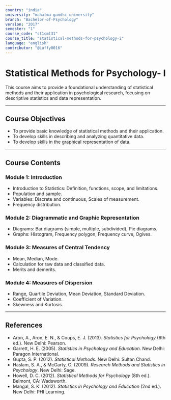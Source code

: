 ```yaml
---
country: "india"
university: "mahatma-gandhi-university"
branch: "Bachelor-of-Psychology"
version: "2017"
semester: "1"
course_code: "st1cmt31"
course_title: "statistical-methods-for-psychology-i"
language: "english"
contributor: "@Luffy0016"
---
```

# Statistical Methods for Psychology- I

This course aims to provide a foundational understanding of statistical methods and their application in psychological research, focusing on descriptive statistics and data representation.

---
## Course Objectives

* To provide basic knowledge of statistical methods and their application.
* To develop skills in describing and analyzing quantitative data.
* To develop skills in the graphical representation of data.

---
## Course Contents

### Module 1: Introduction  
* Introduction to Statistics: Definition, functions, scope, and limitations.
* Population and sample.
* Variables: Discrete and continuous, Scales of measurement.
* Frequency distribution.

### Module 2: Diagrammatic and Graphic Representation  
* Diagrams: Bar diagrams (simple, multiple, subdivided), Pie diagrams.
* Graphs: Histogram, Frequency polygon, Frequency curve, Ogives.

### Module 3: Measures of Central Tendency  
* Mean, Median, Mode.
* Calculation for raw data and classified data.
* Merits and demerits.

### Module 4: Measures of Dispersion  
* Range, Quartile Deviation, Mean Deviation, Standard Deviation.
* Coefficient of Variation.
* Skewness and Kurtosis.

---
## References
* Aron, A., Aron, E. N., & Coups, E. J. (2013). *Statistics for Psychology* (6th ed.). New Delhi: Pearson.
* Garrett, H. E. (2005). *Statistics in Psychology and Education*. New Delhi: Paragon International.
* Gupta, S. P. (2012). *Statistical Methods*. New Delhi: Sultan Chand.
* Haslam, S. A., & McGarty, C. (2009). *Research Methods and Statistics in Psychology*. New Delhi: Sage.
* Howell, D. C. (2012). *Statistical Methods for Psychology* (8th ed.). Belmont, CA: Wadsworth.
* Mangal, S. K. (2012). *Statistics in Psychology and Education* (2nd ed.). New Delhi: PHI Learning.